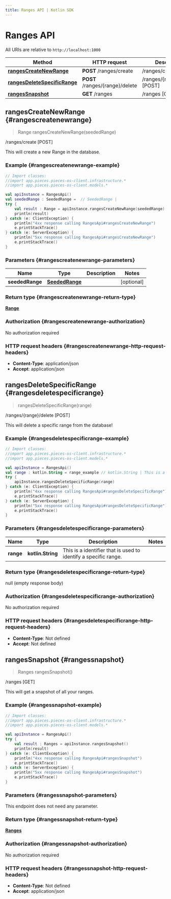 ```yaml
---
title: Ranges API | Kotlin SDK
---
```


# Ranges API

All URIs are relative to `http://localhost:1000`

Method | HTTP request | Description
------------- | ------------- | -------------
[**rangesCreateNewRange**](#rangescreatenewrange) | **POST** /ranges/create | /ranges/create [POST]
[**rangesDeleteSpecificRange**](#rangesdeletespecificrange) | **POST** /ranges/\{range\}/delete | /ranges/\{range\}/delete [POST]
[**rangesSnapshot**](#rangessnapshot) | **GET** /ranges | /ranges [GET]


## **rangesCreateNewRange** {#rangescreatenewrange}
> Range rangesCreateNewRange(seededRange)

/ranges/create [POST]

This will create a new Range in the database.

### Example {#rangescreatenewrange-example}
```kotlin
// Import classes:
//import app.pieces.pieces-os-client.infrastructure.*
//import app.pieces.pieces-os-client.models.*

val apiInstance = RangesApi()
val seededRange : SeededRange =  // SeededRange | 
try {
    val result : Range = apiInstance.rangesCreateNewRange(seededRange)
    println(result)
} catch (e: ClientException) {
    println("4xx response calling RangesApi#rangesCreateNewRange")
    e.printStackTrace()
} catch (e: ServerException) {
    println("5xx response calling RangesApi#rangesCreateNewRange")
    e.printStackTrace()
}
```

### Parameters {#rangescreatenewrange-parameters}

Name | Type | Description  | Notes
------------- | ------------- | ------------- | -------------
 **seededRange** | [**SeededRange**](../models/SeededRange)|  | [optional]

### Return type {#rangescreatenewrange-return-type}

[**Range**](../models/Range)

### Authorization {#rangescreatenewrange-authorization}

No authorization required

### HTTP request headers {#rangescreatenewrange-http-request-headers}

 - **Content-Type**: application/json
 - **Accept**: application/json

## **rangesDeleteSpecificRange** {#rangesdeletespecificrange}
> rangesDeleteSpecificRange(range)

/ranges/\{range\}/delete [POST]

This will delete a specific range from the database!

### Example {#rangesdeletespecificrange-example}
```kotlin
// Import classes:
//import app.pieces.pieces-os-client.infrastructure.*
//import app.pieces.pieces-os-client.models.*

val apiInstance = RangesApi()
val range : kotlin.String = range_example // kotlin.String | This is a identifier that is used to identify a specific range.
try {
    apiInstance.rangesDeleteSpecificRange(range)
} catch (e: ClientException) {
    println("4xx response calling RangesApi#rangesDeleteSpecificRange")
    e.printStackTrace()
} catch (e: ServerException) {
    println("5xx response calling RangesApi#rangesDeleteSpecificRange")
    e.printStackTrace()
}
```

### Parameters {#rangesdeletespecificrange-parameters}

Name | Type | Description  | Notes
------------- | ------------- | ------------- | -------------
 **range** | **kotlin.String**| This is a identifier that is used to identify a specific range. |

### Return type {#rangesdeletespecificrange-return-type}

null (empty response body)

### Authorization {#rangesdeletespecificrange-authorization}

No authorization required

### HTTP request headers {#rangesdeletespecificrange-http-request-headers}

 - **Content-Type**: Not defined
 - **Accept**: Not defined

## **rangesSnapshot** {#rangessnapshot}
> Ranges rangesSnapshot()

/ranges [GET]

This will get a snapshot of all your ranges.

### Example {#rangessnapshot-example}
```kotlin
// Import classes:
//import app.pieces.pieces-os-client.infrastructure.*
//import app.pieces.pieces-os-client.models.*

val apiInstance = RangesApi()
try {
    val result : Ranges = apiInstance.rangesSnapshot()
    println(result)
} catch (e: ClientException) {
    println("4xx response calling RangesApi#rangesSnapshot")
    e.printStackTrace()
} catch (e: ServerException) {
    println("5xx response calling RangesApi#rangesSnapshot")
    e.printStackTrace()
}
```

### Parameters {#rangessnapshot-parameters}
This endpoint does not need any parameter.

### Return type {#rangessnapshot-return-type}

[**Ranges**](../models/Ranges)

### Authorization {#rangessnapshot-authorization}

No authorization required

### HTTP request headers {#rangessnapshot-http-request-headers}

 - **Content-Type**: Not defined
 - **Accept**: application/json

